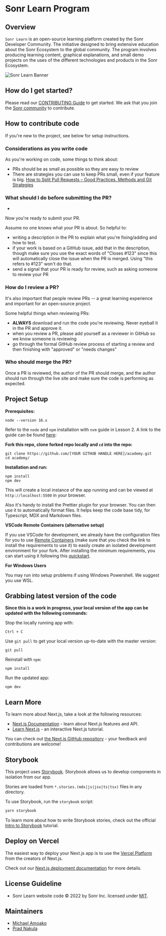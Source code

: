 # Sonr Learn Program

## Overview

`Sonr Learn` is an open-source learning platform created by the Sonr Developer Community. The initiative designed to bring extensive education about the Sonr Ecosystem to the global community. The program involves producing learning content, graphical explanations, and small demo projects on the uses of the different technologies and products in the Sonr Ecosystem.

![Sonr Learn Banner](slides/Page8.png "Let's go!")


## How do I get started?

Please read our [CONTRIBUTING Guide](CONTRIBUTING.md) to get started. We ask
that you join the [Sonr community](https://community.sonr.io) to contribute.

## How to contribute code

If you're new to the project, see below for setup instructions.

### Considerations as you write code

As you're working on code, some things to think about:

- PRs should be as small as possible so they are easy to review
- There are strategies you can use to keep PRs small, even if your feature is
  big.
  [How to Split Pull Requests – Good Practices, Methods and Git Strategies](https://www.thedroidsonroids.com/blog/splitting-pull-request)

### What should I do before submitting the PR?

- 

Now you're ready to submit your PR.

Assume no one knows what your PR is about. So helpful to:

- writing a description in the PR to explain what you're fixing/adding and how
  to test.
- if your work is based on a GitHub issue, add that in the description, though
  make sure you use the exact words of "Closes #123" since this will
  automatically close the issue when the PR is merged. Using "this refers to
  #123" won't do that.
- send a signal that your PR is ready for review, such as asking someone to
  review your PR

### How do I review a PR?

It's also important that people review PRs -- a great learning experience and
important for an open-source project.

Some helpful things when reviewing PRs:

- **ALWAYS** download and run the code you're reviewing. Never eyeball it in the
  PR and approve it.
- when you review a PR, please add yourself as a reviewer in GitHub so we know
  someone is reviewing
- go through the formal GitHub review process of starting a review and then
  finishing with "approved" or "needs changes"

### Who should merge the PR?

Once a PR is reviewed, the author of the PR should merge, and the author should
run through the live site and make sure the code is performing as expected.

## Project Setup

**Prerequisites:**

    node --version 16.x

Refer to the `node` and `npm` installation with `nvm` guide in Lesson 2. A link
to the guide can be found
[here](https://www.notion.so/How-to-install-node-js-and-npm-67b2ab1f76f148f49f547b9156aeaf28):

**Fork this repo, clone forked repo locally and `cd` into the repo:**

    git clone https://github.com/[YOUR GITHUB HANDLE HERE]/academy.git
    cd academy/

**Installation and run:**

    npm install
    npm dev

This will create a local instance of the app running and can be viewed at
`http://localhost:5500` in your browser.

Also it's handy to install the Prettier plugin for your browser. You can then
use it to automatically format files. It helps keep the code base tidy, for
Typescript, MDX and Markdown files.

**VSCode Remote Containers (alternative setup)**

If you use VSCode for development, we already have the configuration files for
you to use
[Remote Containers](https://code.visualstudio.com/docs/remote/containers) (make
sure that you check the link to install the requirements to use it) to easily
create an isolated development environment for your fork. After installing the
minimum requirements, you can start using it following this
[quickstart](https://code.visualstudio.com/docs/remote/containers#_quick-start-open-a-git-repository-or-github-pr-in-an-isolated-container-volume).

**For Windows Users**

You may run into setup problems if using Windows Powershell. We suggest you use
WSL.

## Grabbing latest version of the code

**Since this is a work in progress, your local version of the app can be updated
with the following commands:**

Stop the locally running app with:

    Ctrl + C

Use `git pull` to get your local version up-to-date with the master version:

    git pull

Reinstall with `npm`:

    npm install

Run the updated app:

    npm dev

## Learn More

To learn more about Next.js, take a look at the following resources:

- [Next.js Documentation](https://nextjs.org/docs) - learn about Next.js
  features and API.
- [Learn Next.js](https://nextjs.org/learn) - an interactive Next.js tutorial.

You can check out
[the Next.js GitHub repository](https://github.com/vercel/next.js/) - your
feedback and contributions are welcome!

## Storybook

This project uses [Storybook](https://storybook.js.org/). Storybook allows us to
develop components in isolation from our app.

Stories are loaded from `*.stories.(mdx|js|jsx|ts|tsx)` files in any directory.

To use Storybook, run the `storybook` script:

```bash
yarn storybook
```

To learn more about how to write Storybook stories, check out the official
[Intro to Storybook](https://storybook.js.org/tutorials/intro-to-storybook/)
tutorial.

## Deploy on Vercel

The easiest way to deploy your Next.js app is to use the
[Vercel Platform](https://vercel.com/new?utm_medium=default-template&filter=next.js&utm_source=create-next-app&utm_campaign=create-next-app-readme)
from the creators of Next.js.

Check out our
[Next.js deployment documentation](https://nextjs.org/docs/deployment) for more
details.

## License Guideline

- Sonr Learn website code © 2022 by Sonr Inc. licensed
  under [MIT](./LICENSE).

## Maintainers

- [Michael Amoako](https://github.com/ma-sonr)
- [Prad Nakula](https://github.com/prnk28)
